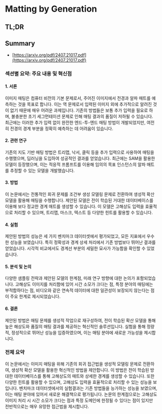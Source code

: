 # Matting by Generation
## TL;DR
## Summary
- [https://arxiv.org/pdf/2407.21017.pdf](https://arxiv.org/pdf/2407.21017.pdf)

### 섹션별 요약: 주요 내용 및 혁신점

#### 1. 서론
이미지 매팅은 컴퓨터 비전의 기본 문제로서, 주어진 이미지에서 전경과 알파 매트를 예측하는 것을 목표로 합니다. 이는 역 문제로서 입력된 이미지 외에 추가적으로 알려진 것이 없기 때문에 매우 어려운 과제입니다. 기존의 방법들은 보통 추가 입력을 필요로 하며, 불충분한 초기 세그먼테이션 문제로 인해 매팅 결과의 품질이 저하될 수 있습니다. 최근에는 이러한 추가 입력 없이 완전한 엔드-투-엔드 매팅 방법이 개발되었지만, 여전히 전경의 경계 부분을 정확히 예측하는 데 어려움이 있습니다.

#### 2. 관련 연구
기존의 지도 기반 매팅 방법은 트리맵, 낙서, 클릭 등을 추가 입력으로 사용하여 매팅을 수행했으며, 딥러닝을 도입하여 성공적인 결과를 얻었습니다. 최근에는 SAM을 활용한 모델이 등장했으며, 이는 적응적 프롬프트를 이용해 임의의 목표 인스턴스의 알파 매트를 추정할 수 있는 모델을 개발했습니다.

#### 3. 방법
이 논문에서는 전통적인 회귀 문제를 조건부 생성 모델링 문제로 전환하여 생성적 확산 모델을 활용해 매팅을 수행합니다. 제안된 모델은 전이 학습된 거대한 데이터베이스를 이용해 보다 정교한 경계 매트를 생성할 수 있습니다. 이 모델은 고해상도 입력을 효율적으로 처리할 수 있으며, 트리맵, 마스크, 텍스트 등 다양한 힌트를 활용할 수 있습니다.

#### 4. 실험
제안된 방법의 성능은 세 가지 벤치마크 데이터셋에서 평가되었고, 모든 지표에서 우수한 성능을 보였습니다. 특히 정확성과 경계 상세 처리에서 기존 방법보다 뛰어난 결과를 얻었습니다. 시각적 비교에서도 경계선 부분의 세밀한 묘사가 가능함을 확인할 수 있었습니다.

#### 5. 분석 및 논의
다양한 샘플링 전략과 제안된 모델의 한계점, 미래 연구 방향에 대한 논의가 포함되었습니다. 고해상도 이미지를 처리함에 있어 시간 소모가 크다는 점, 특정 분야의 매팅에는 부적합하다는 점, 비디오와 같은 연속적 데이터에 대한 일관성이 보장되지 않는다는 점이 주요 한계로 제시되었습니다.

#### 6. 결론
제안된 방법은 매팅 문제를 생성적 작업으로 재구성하여, 전이 학습된 확산 모델을 통해 높은 해상도와 품질의 매팅 결과를 제공하는 혁신적인 솔루션입니다. 실험을 통해 정량적, 정성적으로 뛰어난 성능을 입증하였으며, 이는 매팅 분야에 새로운 가능성을 제시합니다.

### 전체 요약
이 논문에서는 이미지 매팅을 위해 기존의 회귀 접근법을 생성적 모델링 문제로 전환하여, 생성적 확산 모델을 활용한 혁신적인 방법을 제안합니다. 이 방법은 전이 학습된 방대한 데이터베이스를 통해 고해상도의 매트와 상세한 경계를 생성할 수 있습니다. 또한 다양한 힌트를 활용할 수 있으며, 고해상도 입력을 효율적으로 처리할 수 있는 성능을 보입니다. 벤치마크 데이터셋에서의 실험결과는 기존 방법들을 능가하는 성능을 보였으며, 이는 매팅 분야에 있어서 새로운 해결책으로 평가됩니다. 논문의 한계점으로는 고해상도 이미지 처리 시 시간 소모가 크다는 점과 특정 도메인에 한정될 수 있다는 점이 있지만 전반적으로는 매우 유망한 접근법을 제시합니다.